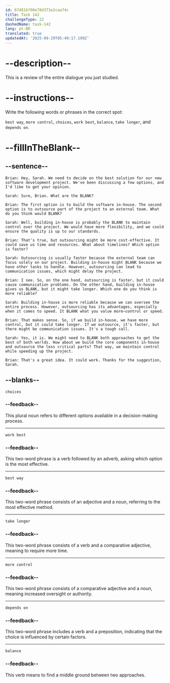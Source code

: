 ```yaml
---
id: 67d81bf00e78d371e2caa74c
title: Task 142
challengeType: 22
dashedName: task-142
lang: pt-BR
translated: true
updatedAt: '2025-09-29T05:49:17.199Z'
---
```


<!-- REVIEW -->

# --description--

This is a review of the entire dialogue you just studied.

# --instructions--

Write the following words or phrases in the correct spot:  

`best way`, `more control`, `choices`, `work best`, `balance`, `take longer`, and `depends on`.

# --fillInTheBlank--

## --sentence--

`Brian: Hey, Sarah. We need to decide on the best solution for our new software development project. We've been discussing a few options, and I'd like to get your opinion.`  

`Sarah: Sure, Brian. What are the BLANK?`  

`Brian: The first option is to build the software in-house. The second option is to outsource part of the project to an external team. What do you think would BLANK?`  

`Sarah: Well, building in-house is probably the BLANK to maintain control over the project. We would have more flexibility, and we could ensure the quality is up to our standards.`  

`Brian: That's true, but outsourcing might be more cost-effective. It could save us time and resources. What about timelines? Which option is faster?`  

`Sarah: Outsourcing is usually faster because the external team can focus solely on our project. Building in-house might BLANK because we have other tasks to handle. However, outsourcing can lead to communication issues, which might delay the project.`  

`Brian: I see. So, on the one hand, outsourcing is faster, but it could cause communication problems. On the other hand, building in-house gives us BLANK, but it might take longer. Which one do you think is more reliable?`  

`Sarah: Building in-house is more reliable because we can oversee the entire process. However, outsourcing has its advantages, especially when it comes to speed. It BLANK what you value more—control or speed.`  

`Brian: That makes sense. So, if we build in-house, we have more control, but it could take longer. If we outsource, it's faster, but there might be communication issues. It's a tough call.`  

`Sarah: Yes, it is. We might need to BLANK both approaches to get the best of both worlds. How about we build the core components in-house and outsource the less critical parts? That way, we maintain control while speeding up the project.`  

`Brian: That's a great idea. It could work. Thanks for the suggestion, Sarah.`  

## --blanks--

`choices`  

### --feedback--  

This plural noun refers to different options available in a decision-making process.  

---

`work best`  

### --feedback--  

This two-word phrase is a verb followed by an adverb, asking which option is the most effective.  

---

`best way`  

### --feedback--  

This two-word phrase consists of an adjective and a noun, referring to the most effective method.  

---

`take longer`  

### --feedback--  

This two-word phrase consists of a verb and a comparative adjective, meaning to require more time.  

---

`more control`  

### --feedback--  

This two-word phrase consists of a comparative adjective and a noun, meaning increased oversight or authority.  

---

`depends on`  

### --feedback--  

This two-word phrase includes a verb and a preposition, indicating that the choice is influenced by certain factors.  

---

`balance`  

### --feedback--  

This verb means to find a middle ground between two approaches.  
